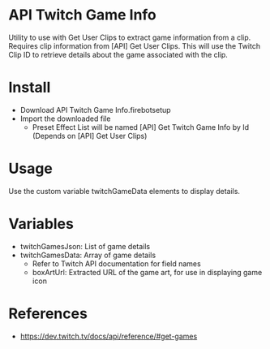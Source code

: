 # API Twitch Game Info
Utility to use with Get User Clips to extract game information from a clip. Requires clip information from [API] Get User Clips. This will use the Twitch Clip ID to retrieve details about the game associated with the clip.

# Install
+ Download API Twitch Game Info.firebotsetup
+ Import the downloaded file
  + Preset Effect List will be named [API] Get Twitch Game Info by Id (Depends on [API] Get User Clips)

# Usage
Use the custom variable twitchGameData elements to display details.

# Variables
+ twitchGamesJson: List of game details
+ twitchGamesData: Array of game details
  + Refer to Twitch API documentation for field names
  + boxArtUrl: Extracted URL of the game art, for use in displaying game icon

# References
+ https://dev.twitch.tv/docs/api/reference/#get-games

